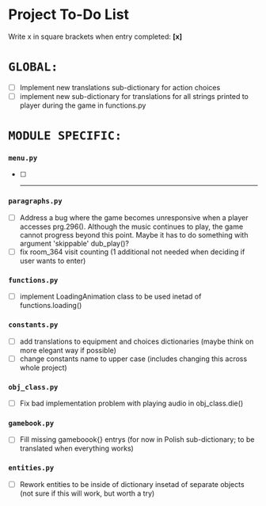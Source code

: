 # Project To-Do List

Write x in square brackets when entry completed: <b>[x]</b>

# `GLOBAL:`

- [ ] Implement new translations sub-dictionary for action choices
- [ ] implement new sub-dictionary for translations for all strings printed to player during the game in functions.py

# `MODULE SPECIFIC:`

### `menu.py`

- [ ] ---

### `paragraphs.py`

- [ ] Address a bug where the game becomes unresponsive when a player accesses prg.296(). Although the music continues
  to play, the game cannot progress beyond this point. Maybe it has to do something with argument 'skippable'
  dub_play()?
- [ ] fix room_364 visit counting (1 additional not needed when deciding if user wants to enter)

### `functions.py`

- [ ] implement LoadingAnimation class to be used inetad of functions.loading()

### `constants.py`

- [ ] add translations to equipment and choices dictionaries (maybe think on more elegant way if possible)
- [ ] change constants name to upper case (includes changing this across whole project)

### `obj_class.py`

- [ ] Fix bad implementation problem with playing audio in obj_class.die()

### `gamebook.py`

- [ ] Fill missing gameboook{} entrys (for now in Polish sub-dictionary; to be translated when everything works)

### `entities.py`

- [ ] Rework entities to be inside of dictionary insetad of separate objects (not sure if this will work, but worth a
  try)